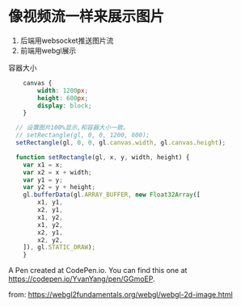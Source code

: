 # 像视频流一样来展示图片

1. 后端用websocket推送图片流
2. 前端用webgl展示

容器大小
```css
    canvas {
        width: 1200px;
        height: 600px;
        display: block;
    }
```

```js
  // 设置图片100%显示,和容器大小一致。
  // setRectangle(gl, 0, 0, 1200, 600);
  setRectangle(gl, 0, 0, gl.canvas.width, gl.canvas.height);

  function setRectangle(gl, x, y, width, height) {
    var x1 = x;
    var x2 = x + width;
    var y1 = y;
    var y2 = y + height;
    gl.bufferData(gl.ARRAY_BUFFER, new Float32Array([
        x1, y1,
        x2, y1,
        x1, y2,
        x1, y2,
        x2, y1,
        x2, y2,
    ]), gl.STATIC_DRAW);
    }
```

A Pen created at CodePen.io. You can find this one at https://codepen.io/YvanYang/pen/GGmoEP.

 from: https://webgl2fundamentals.org/webgl/webgl-2d-image.html